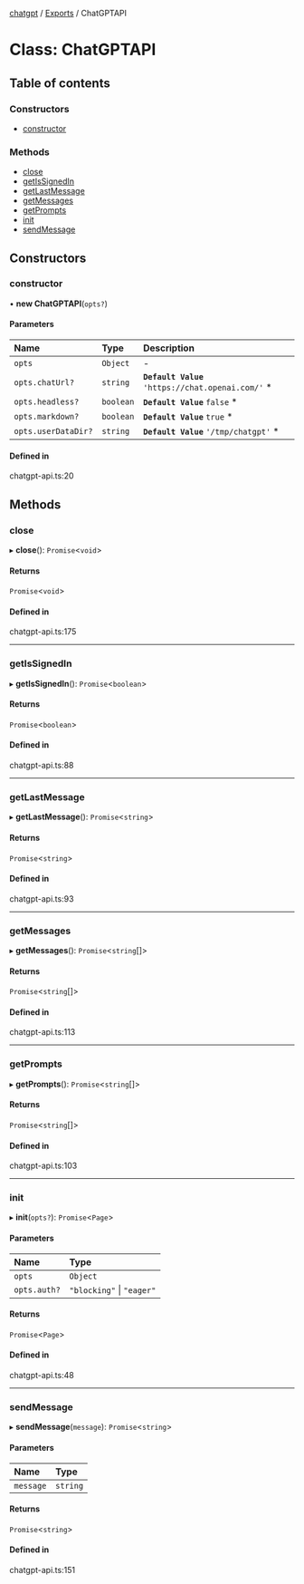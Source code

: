 [chatgpt](../readme.md) / [Exports](../modules.md) / ChatGPTAPI

# Class: ChatGPTAPI

## Table of contents

### Constructors

- [constructor](ChatGPTAPI.md#constructor)

### Methods

- [close](ChatGPTAPI.md#close)
- [getIsSignedIn](ChatGPTAPI.md#getissignedin)
- [getLastMessage](ChatGPTAPI.md#getlastmessage)
- [getMessages](ChatGPTAPI.md#getmessages)
- [getPrompts](ChatGPTAPI.md#getprompts)
- [init](ChatGPTAPI.md#init)
- [sendMessage](ChatGPTAPI.md#sendmessage)

## Constructors

### constructor

• **new ChatGPTAPI**(`opts?`)

#### Parameters

| Name | Type | Description |
| :------ | :------ | :------ |
| `opts` | `Object` | - |
| `opts.chatUrl?` | `string` | **`Default Value`**  `'https://chat.openai.com/'` * |
| `opts.headless?` | `boolean` | **`Default Value`**  `false` * |
| `opts.markdown?` | `boolean` | **`Default Value`**  `true` * |
| `opts.userDataDir?` | `string` | **`Default Value`**  `'/tmp/chatgpt'` * |

#### Defined in

chatgpt-api.ts:20

## Methods

### close

▸ **close**(): `Promise`<`void`\>

#### Returns

`Promise`<`void`\>

#### Defined in

chatgpt-api.ts:175

___

### getIsSignedIn

▸ **getIsSignedIn**(): `Promise`<`boolean`\>

#### Returns

`Promise`<`boolean`\>

#### Defined in

chatgpt-api.ts:88

___

### getLastMessage

▸ **getLastMessage**(): `Promise`<`string`\>

#### Returns

`Promise`<`string`\>

#### Defined in

chatgpt-api.ts:93

___

### getMessages

▸ **getMessages**(): `Promise`<`string`[]\>

#### Returns

`Promise`<`string`[]\>

#### Defined in

chatgpt-api.ts:113

___

### getPrompts

▸ **getPrompts**(): `Promise`<`string`[]\>

#### Returns

`Promise`<`string`[]\>

#### Defined in

chatgpt-api.ts:103

___

### init

▸ **init**(`opts?`): `Promise`<`Page`\>

#### Parameters

| Name | Type |
| :------ | :------ |
| `opts` | `Object` |
| `opts.auth?` | ``"blocking"`` \| ``"eager"`` |

#### Returns

`Promise`<`Page`\>

#### Defined in

chatgpt-api.ts:48

___

### sendMessage

▸ **sendMessage**(`message`): `Promise`<`string`\>

#### Parameters

| Name | Type |
| :------ | :------ |
| `message` | `string` |

#### Returns

`Promise`<`string`\>

#### Defined in

chatgpt-api.ts:151
